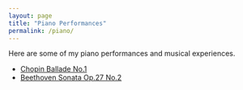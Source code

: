 ```yaml
---
layout: page
title: "Piano Performances"
permalink: /piano/
---
```


Here are some of my piano performances and musical experiences.

- [Chopin Ballade No.1](#)
- [Beethoven Sonata Op.27 No.2](#)
